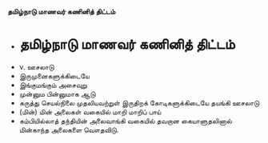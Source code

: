 **தமிழ்நாடு மாணவர் கணினித் திட்டம்**
- # தமிழ்நாடு மாணவர் கணினித் திட்டம்
- v. ஊசலாடு
- இருமுனைகளுக்கிடையே
- இங்குமங்கும் அசைவுறு
- முன்னும பின்னுமாக ஆடு
- கருத்து செயல்நிலை முதலியவற்றுள் இருதிறக் கோடிகளுக்கிடையே தயங்கி ஊசலாடு
- (மின்) மின் அலைகள் வகையில் மாறி மாறிப் பாய்
- கம்பியில்லாத் தந்தியின் அலைவாங்கி வகையில் தவறான கையாளுதலினால் மின்காந்த அலைகளை வௌதவிடு.

